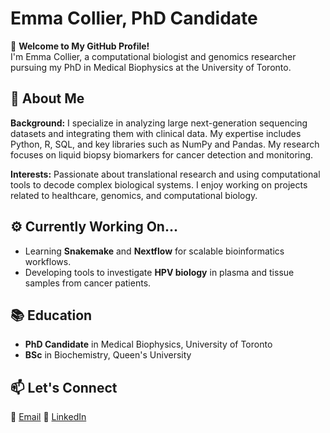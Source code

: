 # Emma Collier, PhD Candidate  
🏡 **Welcome to My GitHub Profile!**  
I'm Emma Collier, a computational biologist and genomics researcher pursuing my PhD in Medical Biophysics at the University of Toronto.

## 🌊 About Me  
**Background:** I specialize in analyzing large next-generation sequencing datasets and integrating them with clinical data. My expertise includes Python, R, SQL, and key libraries such as NumPy and Pandas. My research focuses on liquid biopsy biomarkers for cancer detection and monitoring.  

**Interests:** Passionate about translational research and using computational tools to decode complex biological systems. I enjoy working on projects related to healthcare, genomics, and computational biology.  

## ⚙️ Currently Working On...  
- Learning **Snakemake** and **Nextflow** for scalable bioinformatics workflows.  
- Developing tools to investigate **HPV biology** in plasma and tissue samples from cancer patients.  

## 📚 Education  
- **PhD Candidate** in Medical Biophysics, University of Toronto  
- **BSc** in Biochemistry, Queen's University  

## 📫 Let's Connect  
📧 [Email](colliere28@gmail.com) 
🔗 [LinkedIn](https://www.linkedin.com/in/emma-collier-a9562215b/)  

